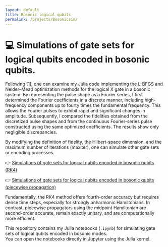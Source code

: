 ```yaml
---
layout: default
title: Bosonic logical qubits
permalink: /projects/Bosonicsim/
---
```


# 💻 Simulations of gate sets for logical qubits encoded in bosonic qubits.

[1]: https://www.nature.com/articles/s41467-017-00045-1

Following [[1]], one can examine my Julia code implementing the L-BFGS and Nelder–Mead optimization methods for the logical X gate in a bosonic system. By representing the pulse shape as a Fourier series, I first determined the Fourier coefficients in a discrete manner, including high-frequency components up to fourty times the fundamental frequency. This allows the Fourier pulses to exhibit rapid and significant changes in amplitude. Subsequently, I compared the fidelities obtained from the discretized pulse shapes and from the continuous Fourier-series pulse constructed using the same optimized coefficients. The results show only negligible discrepancies.

By modifying the definition of fidelity, the Hilbert-space dimension, and the maximum number of iterations (maxiter), one can simulate other gate sets or encoding processes.

👉 [Simulations of gate sets for logical qubits encoded in bosonic qubits (RK4)](https://github.com/Liucy3164/Simulations-of-gate-sets-for-logical-qubits-encoded-in-bosonic-qubits)

👉 [Simulations of gate sets for logical qubits encoded in bosonic qubits (piecewise propagation)](https://github.com/Liucy3164/Simulations-of-gate-sets-for-logical-qubits-encoded-in-bosonic-qubits)

Fundamentally, the RK4 method offers fourth-order accuracy but requires dense time steps, especially for strongly anharmonic Hamiltonians. In contrast, piecewise propagators using the midpoint Hamiltonian are second-order accurate, remain exactly unitary, and are computationally more efficient.

This repository contains my Julia notebooks (`.ipynb`) for simulating gate sets of logical qubits encoded in bosonic modes.  
You can open the notebooks directly in Jupyter using the Julia kernel.
